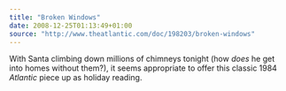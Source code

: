 ```yaml
---
title: "Broken Windows"
date: 2008-12-25T01:13:49+01:00
source: "http://www.theatlantic.com/doc/198203/broken-windows"
---
```


With Santa climbing down millions of chimneys tonight (how _does_ he get into homes without them?), it seems appropriate to offer this classic 1984 <cite>Atlantic</cite> piece up as holiday reading.
